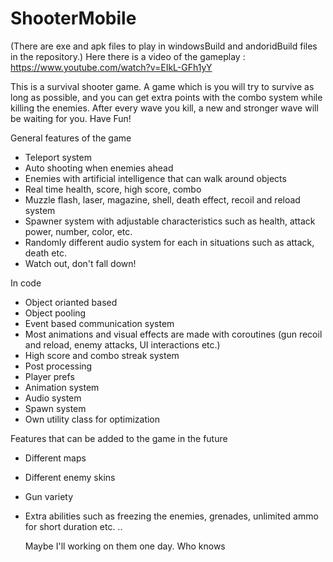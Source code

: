 # ShooterMobile
(There are exe and apk files to play in windowsBuild and andoridBuild files in the repository.)
Here there is a video of the gameplay : https://www.youtube.com/watch?v=EIkL-GFh1yY

This is a survival shooter game. A game which is you will try to survive as long as possible, 
and you can get extra points with the combo system while killing the enemies.
After every wave you kill, a new and stronger wave will be waiting for you. Have Fun!

General features of the game
- Teleport system
- Auto shooting when enemies ahead
- Enemies with artificial intelligence that can walk around objects
- Real time health, score, high score, combo
- Muzzle flash, laser, magazine, shell, death effect, recoil and reload system
- Spawner system with adjustable characteristics such as health, attack power, number, color, etc.
- Randomly different audio system for each in situations such as attack, death etc.
- Watch out, don't fall down!

In code
- Object orianted based 
- Object pooling
- Event based communication system
- Most animations and visual effects are made with coroutines (gun recoil and reload, enemy attacks, UI interactions etc.)
- High score and combo streak system
- Post processing
- Player prefs
- Animation system
- Audio system
- Spawn system
- Own utility class for optimization

Features that can be added to the game in the future
- Different maps
- Different enemy skins
- Gun variety
- Extra abilities such as freezing the enemies, grenades, unlimited ammo for short duration etc.
..

	Maybe I'll working on them one day. Who knows
